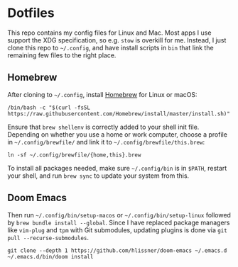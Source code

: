 # Dotfiles
This repo contains my config files for Linux and Mac. Most apps I
use support the XDG specification, so e.g. `stow` is overkill for
me. Instead, I just clone this repo to `~/.config`, and have install
scripts in `bin` that link the remaining few files to the right place.

## Homebrew
After cloning to `~/.config`, install [Homebrew][2] for Linux or macOS:

    /bin/bash -c "$(curl -fsSL https://raw.githubusercontent.com/Homebrew/install/master/install.sh)"

Ensure that `brew shellenv` is correctly added to your shell init file.
Depending on whether you use a home or work computer, choose a profile
in `~/.config/brewfile/` and link it to `~/.config/brewfile/this.brew`:

    ln -sf ~/.config/brewfile/{home,this}.brew

To install all packages needed, make sure `~/.config/bin` is in `$PATH`,
restart your shell, and run `brew sync` to update your system from this.

## Doom Emacs

Then run `~/.config/bin/setup-macos` or `~/.config/bin/setup-linux`
followed by `brew bundle install --global`. Since I have replaced
package managers like `vim-plug` and `tpm` with Git submodules,
updating plugins is done via `git pull --recurse-submodules`.

    git clone --depth 1 https://github.com/hlissner/doom-emacs ~/.emacs.d
    ~/.emacs.d/bin/doom install

[1]: https://github.com/jabirali?tab=repositories&type=source
[2]: https://brew.sh/

